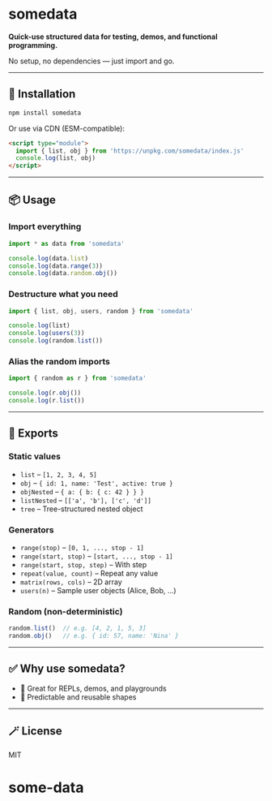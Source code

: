 # somedata

**Quick-use structured data for testing, demos, and functional programming.**

No setup, no dependencies — just import and go.

---

## 🚀 Installation

```bash
npm install somedata
```

Or use via CDN (ESM-compatible):

```html
<script type="module">
  import { list, obj } from 'https://unpkg.com/somedata/index.js'
  console.log(list, obj)
</script>
```

---

## 📦 Usage

### Import everything

```js
import * as data from 'somedata'

console.log(data.list)
console.log(data.range(3))
console.log(data.random.obj())
```

### Destructure what you need

```js
import { list, obj, users, random } from 'somedata'

console.log(list)
console.log(users(3))
console.log(random.list())
```

### Alias the random imports

```js
import { random as r } from 'somedata'

console.log(r.obj())
console.log(r.list())
```

---

## 🔢 Exports

### Static values

- `list` – `[1, 2, 3, 4, 5]`
- `obj` – `{ id: 1, name: 'Test', active: true }`
- `objNested` – `{ a: { b: { c: 42 } } }`
- `listNested` – `[['a', 'b'], ['c', 'd']]`
- `tree` – Tree-structured nested object

### Generators

- `range(stop)` – `[0, 1, ..., stop - 1]`
- `range(start, stop)` – `[start, ..., stop - 1]`
- `range(start, stop, step)` – With step
- `repeat(value, count)` – Repeat any value
- `matrix(rows, cols)` – 2D array
- `users(n)` – Sample user objects (Alice, Bob, ...)

### Random (non-deterministic)

```js
random.list()  // e.g. [4, 2, 1, 5, 3]
random.obj()   // e.g. { id: 57, name: 'Nina' }
```

---

## ✅ Why use somedata?

- 🧪 Great for REPLs, demos, and playgrounds
- 🎯 Predictable and reusable shapes

---

## 🪄 License

MIT
# some-data
